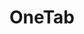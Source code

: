 ---
title: 'OneTab'
link: 'https://chrome.google.com/webstore/detail/onetab/chphlpgkkbolifaimnlloiipkdnihall?hl=es'
summary: 'La extensión que ahora consumo de memoria del navegador.'
tags: ['full-stack', 'ideas']
---